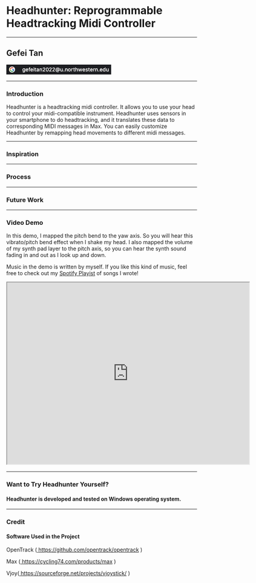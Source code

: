 # Headhunter: Reprogrammable Headtracking Midi Controller

---

## Gefei Tan
<img src="media/email.jpg"/>

---

### Introduction 
Headhunter is a headtracking midi controller. It allows you to use your head to control your midi-compatible instrument. Headhunter uses sensors in your smartphone to do headtracking, and it translates these data to corresponding MIDI messages in Max. You can easily customize Headhunter by remapping head movements to different midi messages.   


---

### Inspiration



---
### Process



---
### Future Work



---
### Video Demo

In this demo, I mapped the pitch bend to the yaw axis. So you will hear this vibrato/pitch bend effect when I shake my head.
I also mapped the volume of my synth pad layer to the pitch axis, so you can hear the synth sound fading in and out as I look up and down.

Music in the demo is written by myself. If you like this kind of music, feel free to check out my <a href="https://open.spotify.com/playlist/62j0qdzoFFmlWArG9rjw5y?si=134dd3bfddf4407d">Spotify Playist</a> of songs I wrote!

<iframe width="640" height="480"
src="https://www.youtube.com/embed/a7rpF8U1QdA">
</iframe>

---
### Want to Try Headhunter Yourself?
#### Headhunter is developed and tested on Windows operating system.

---
### Credit
#### Software Used in the Project
OpenTrack (<a href = https://github.com/opentrack/opentrack> https://github.com/opentrack/opentrack </a>)

Max (<a href = https://cycling74.com/products/max> https://cycling74.com/products/max </a>)

Vjoy(<a href = https://sourceforge.net/projects/vjoystick/> https://sourceforge.net/projects/vjoystick/ </a>)


